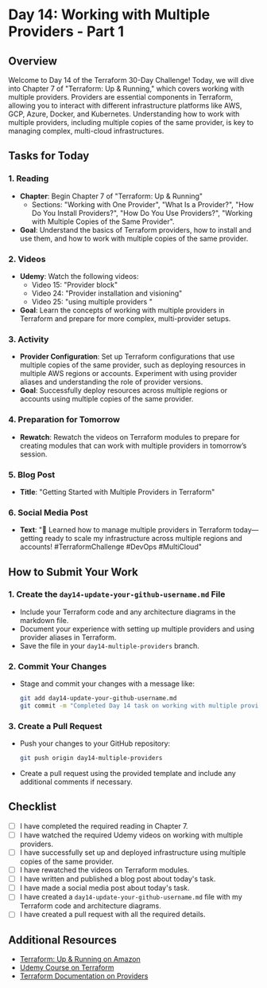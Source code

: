 # Day 14: Working with Multiple Providers - Part 1

## Overview

Welcome to Day 14 of the Terraform 30-Day Challenge! Today, we will dive into Chapter 7 of "Terraform: Up & Running," which covers working with multiple providers. Providers are essential components in Terraform, allowing you to interact with different infrastructure platforms like AWS, GCP, Azure, Docker, and Kubernetes. Understanding how to work with multiple providers, including multiple copies of the same provider, is key to managing complex, multi-cloud infrastructures.

## Tasks for Today

### 1. **Reading**
   - **Chapter**: Begin Chapter 7 of "Terraform: Up & Running"
     - Sections: "Working with One Provider", "What Is a Provider?", "How Do You Install Providers?", "How Do You Use Providers?", "Working with Multiple Copies of the Same Provider".
   - **Goal**: Understand the basics of Terraform providers, how to install and use them, and how to work with multiple copies of the same provider.

### 2. **Videos**
   - **Udemy**: Watch the following videos:
     - Video 15: "Provider block"
     - Video 24: "Provider installation and visioning"
     - Video 25: "using multiple providers "
   - **Goal**: Learn the concepts of working with multiple providers in Terraform and prepare for more complex, multi-provider setups.

### 3. **Activity**
   - **Provider Configuration**: Set up Terraform configurations that use multiple copies of the same provider, such as deploying resources in multiple AWS regions or accounts. Experiment with using provider aliases and understanding the role of provider versions.
   - **Goal**: Successfully deploy resources across multiple regions or accounts using multiple copies of the same provider.

### 4. **Preparation for Tomorrow**
   - **Rewatch**: Rewatch the videos on Terraform modules to prepare for creating modules that can work with multiple providers in tomorrow’s session.

### 5. **Blog Post**
   - **Title**: "Getting Started with Multiple Providers in Terraform"

### 6. **Social Media Post**
   - **Text**: "🔧 Learned how to manage multiple providers in Terraform today—getting ready to scale my infrastructure across multiple regions and accounts! #TerraformChallenge #DevOps #MultiCloud"

## How to Submit Your Work

### 1. **Create the `day14-update-your-github-username.md` File**
   - Include your Terraform code and any architecture diagrams in the markdown file.
   - Document your experience with setting up multiple providers and using provider aliases in Terraform.
   - Save the file in your `day14-multiple-providers` branch.

### 2. **Commit Your Changes**
   - Stage and commit your changes with a message like:
     ```bash
     git add day14-update-your-github-username.md
     git commit -m "Completed Day 14 task on working with multiple providers"
     ```

### 3. **Create a Pull Request**
   - Push your changes to your GitHub repository:
     ```bash
     git push origin day14-multiple-providers
     ```
   - Create a pull request using the provided template and include any additional comments if necessary.

## Checklist

- [ ] I have completed the required reading in Chapter 7.
- [ ] I have watched the required Udemy videos on working with multiple providers.
- [ ] I have successfully set up and deployed infrastructure using multiple copies of the same provider.
- [ ] I have rewatched the videos on Terraform modules.
- [ ] I have written and published a blog post about today's task.
- [ ] I have made a social media post about today's task.
- [ ] I have created a `day14-update-your-github-username.md` file with my Terraform code and architecture diagrams.
- [ ] I have created a pull request with all the required details.

## Additional Resources

- [Terraform: Up & Running on Amazon](https://www.amazon.com/Terraform-Running-Infrastructure-Configuration-Management/dp/1492046906)
- [Udemy Course on Terraform](https://www.udemy.com/course/terraform/)
- [Terraform Documentation on Providers](https://www.terraform.io/docs/language/providers/index.html)
